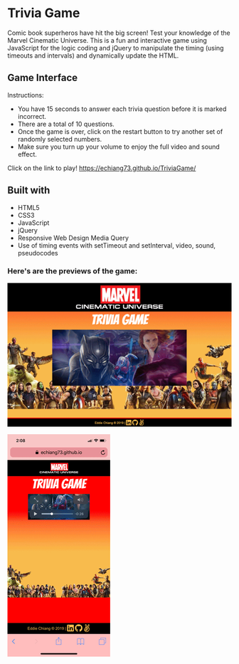 # Trivia Game
Comic book superheros have hit the big screen! Test your knowledge of the Marvel Cinematic Universe. This is a fun and interactive game using JavaScript for the logic coding and jQuery to manipulate the timing (using timeouts and intervals) and dynamically update the HTML.

## Game Interface
Instructions:
* You have 15 seconds to answer each trivia question before it is marked incorrect.
* There are a total of 10 questions.
* Once the game is over, click on the restart button to try another set of randomly selected numbers.
* Make sure you turn up your volume to enjoy the full video and sound effect.

Click on the link to play!
https://echiang73.github.io/TriviaGame/

## Built with
* HTML5
* CSS3
* JavaScript
* jQuery
* Responsive Web Design Media Query
* Use of timing events with setTimeout and setInterval, video, sound, pseudocodes

### Here's are the previews of the game:

![](assets/images/gamepreview.gif "gif")

![](assets/images/mobilegamepreview.gif "gif")